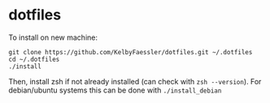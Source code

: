 # dotfiles

To install on new machine:
```
git clone https://github.com/KelbyFaessler/dotfiles.git ~/.dotfiles
cd ~/.dotfiles
./install
```

Then, install zsh if not already installed (can check with `zsh --version`).
For debian/ubuntu systems this can be done with `./install_debian`

